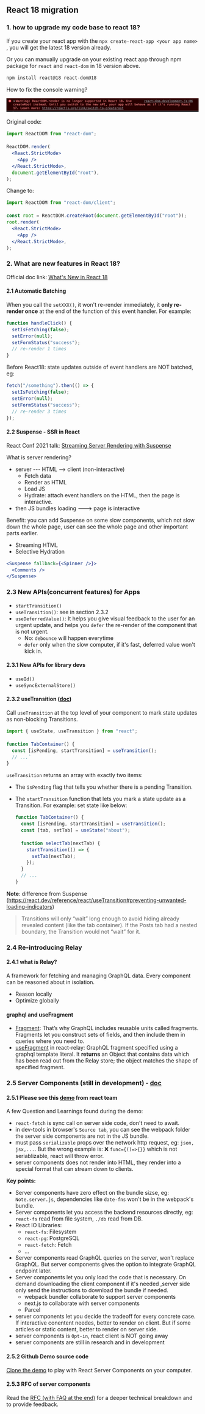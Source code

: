## React 18 migration

### 1. how to upgrade my code base to react 18?

If you create your react app with the `npx create-react-app <your app name>` , you will get the latest 18 version already.

Or you can manually upgrade on your existing react app through npm package for `react` and `react-dom` in 18 version above.

```bash
npm install react@18 react-dom@18
```

How to fix the console warning?

![image](../assets/react-18-01.png)

Original code:

```jsx
import ReactDOM from "react-dom";

ReactDOM.render(
  <React.StrictMode>
    <App />
  </React.StrictMode>,
  document.getElementById("root"),
);
```

Change to:

```jsx
import ReactDOM from "react-dom/client";

const root = ReactDOM.createRoot(document.getElementById("root"));
root.render(
  <React.StrictMode>
    <App />
  </React.StrictMode>,
);
```

### 2. What are new features in React 18?

Official doc link: [What's New in React 18](https://reactjs.org/blog/2022/03/29/react-v18.html#whats-new-in-react-18)

#### 2.1 Automatic Batching

When you call the `setXXX()`, it won't re-render immediately, it **only re-render once** at the end of the function of this event handler.
For example:

```js
function handleClick() {
  setIsFetching(false);
  setError(null);
  setFormStatus("success");
  // re-render 1 times
}
```

Before React18: state updates outside of event handlers are NOT batched, eg:

```js
fetch("/something").then(() => {
  setIsFetching(false);
  setError(null);
  setFormStatus("success");
  // re-render 3 times
});
```

#### 2.2 Suspense - SSR in React

React Conf 2021 talk: [Streaming Server Rendering with Suspense](https://www.youtube.com/watch?v=pj5N-Khihgc&list=PLNG_1j3cPCaZZ7etkzWA7JfdmKWT0pMsa&index=3)

What is server rendering?

- server --- HTML --> client (non-interactive)
  - Fetch data
  - Render as HTML
  - Load JS
  - Hydrate: attach event handlers on the HTML, then the page is interactive.
- then JS bundles loading ---> page is interactive

Benefit: you can add Suspense on some slow components, which not slow down the whole page, user can see the whole page and other important parts earlier.

- Streaming HTML
- Selective Hydration

```jsx
<Suspense fallback={<Spinner />}>
  <Comments />
</Suspense>
```

### 2.3 New APIs(concurrent features) for Apps

- `startTransition()`
- `useTransition()`: see in section 2.3.2
- `useDeferredValue()`: It helps you give visual feedback to the user for an urgent update, and helps you `defer` the re-render of the component that is not urgent.
  - No: `debounce` will happen everytime
  - `defer` only when the slow computer, if it's fast, deferred value won't kick in.

#### 2.3.1 New APIs for library devs

- `useId()`
- `useSyncExternalStore()`

#### 2.3.2 useTransition ([doc](https://react.dev/reference/react/useTransition))

Call `useTransition` at the top level of your component to mark state updates as non-blocking Transitions.

```js
import { useState, useTransition } from "react";

function TabContainer() {
  const [isPending, startTransition] = useTransition();
  // ...`
}
```

`useTransition` returns an array with exactly two items:

- The `isPending` flag that tells you whether there is a pending Transition.
- The `startTransition` function that lets you mark a state update as a Transition.
  For example: set state like below:

  ```js
  function TabContainer() {
    const [isPending, startTransition] = useTransition();
    const [tab, setTab] = useState("about");

    function selectTab(nextTab) {
      startTransition(() => {
        setTab(nextTab);
      });
    }
    // ...
  }
  ```

**Note**: difference from Suspense (https://react.dev/reference/react/useTransition#preventing-unwanted-loading-indicators)

> Transitions will only “wait” long enough to avoid hiding already revealed content (like the tab container). If the Posts tab had a nested <Suspense> boundary, the Transition would not “wait” for it.

### 2.4 Re-introducing Relay

#### 2.4.1 what is Relay?

A framework for fetching and managing GraphQL data. Every component can be reasoned about in isolation.

- Reason locally
- Optimize globally

#### graphql and useFragment

- [Fragment](https://graphql.org/learn/queries/#fragments): That’s why GraphQL includes reusable units called fragments. Fragments let you construct sets of fields, and then include them in queries where you need to.
- [useFragment](https://relay.dev/docs/api-reference/use-fragment/) in react-relay: GraphQL fragment specified using a graphql template literal. It **returns** an Object that contains data which has been read out from the Relay store; the object matches the shape of specified fragment.

### 2.5 Server Components (still in development) - [doc](https://react.dev/blog/2020/12/21/data-fetching-with-react-server-components)

#### 2.5.1 Please see this [demo](https://youtu.be/TQQPAU21ZUw) from react team

A few Question and Learnings found during the demo:

- `react-fetch` is sync call on server side code, don't need to await.
- in dev-tools in browser's `Source tab`, you can see the webpack folder the server side components are not in the JS bundle.
- must pass `serializable` props over the network http request, eg: `json, jsx,...`. But the wrong example is: ❌ `func={()=>{}}` which is not seriablizable, react will throw error.
- server components does not render into HTML, they render into a special format that can stream down to clients.

**Key points:**

- Server components have zero effect on the bundle sizse, eg: `Note.server.js`, dependencies like `date-fns` won't be in the webpack's bundle.
- Server components let you access the backend resources directly, eg: `react-fs` read from file system, `./db` read from DB.
- React IO Libraries:
  - `react-fs`: Filesystem
  - `react-pg`: PostgreSQL
  - `react-fetch`: Fetch
  - ...
- Server components read GraphQL queries on the server, won't replace GraphQL. But server components gives the option to integrate GraphQL endpoint later.
- Server components let you only load the code that is necessary. On demand downloading the client component if it's needed ,server side only send the instructions to download the bundle if needed.
  - webpack bundler collaborate to support server components
  - next.js to collaborate with server components
  - Parcel
- server components let you decide the tradeoff for every concrete case. If interactive conentent needes, better to render on client. But if some articles or static content, better to render on server side.
- server components is `Opt-in`, react client is NOT going away
- server components are still in research and in development

#### 2.5.2 Github Demo source code

[Clone the demo](https://github.com/reactjs/server-components-demo) to play with React Server Components on your computer.

#### 2.5.3 RFC of server components

Read the [RFC (with FAQ at the end)](https://github.com/reactjs/rfcs/pull/188) for a deeper technical breakdown and to provide feedback.
